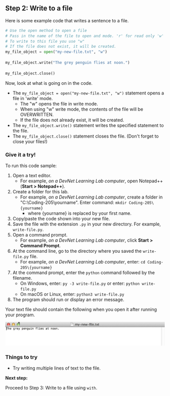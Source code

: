 ## Step 2: Write to a file
Here is some example code that writes a sentence to a file.

```python
# Use the open method to open a file
# Pass in the name of the file to open and mode. 'r' for read only 'w' if you want to write to the file
# To write to this file you use "w"
# If the file does not exist, it will be created.
my_file_object = open("my-new-file.txt", "w")

my_file_object.write("The grey penguin flies at noon.")

my_file_object.close()

```
Now, look at what is going on in the code.

* The `my_file_object = open("my-new-file.txt", "w")` statement opens a file in 'write' mode.
  * The "w" opens the file in write mode.
  * When using "w" write mode, the contents of the file will be OVERWRITTEN.
  * If the file does not already exist, it will be created.
* The `my_file_object.write()` statement writes the specified statement to the file.
* The `my_file_object.close()` statement closes the file. (Don't forget to close your files!)

### Give it a try!

To run this code sample:
1. Open a text editor.
    * For example, *on a DevNet Learning Lab computer*, open Notepad++ (**Start > Notepad++**).
3. Create a folder for this lab.
    * For example, *on a DevNet Learning Lab computer*, create a folder in "C:\Coding-205\yourname". Enter command: `mkdir Coding-205\{yourname}`
      * where {yourname} is replaced by your first name.
6. Copy/paste the code shown into your new file.
7. Save the file with the extension `.py` in your new directory. For example, `write-file.py`.
8. Open a command prompt.
    * For example, *on a DevNet Learning Lab computer*, click **Start > Command Prompt**.
9. At the command line, go to the directory where you saved the `write-file.py` file.
    * For example, *on a DevNet Learning Lab computer*, enter: `cd Coding-205\{yourname}`
10. At the command prompt, enter the `python` command followed by the filename.
    * On Windows, enter: `py -3 write-file.py` or enter: `python write-file.py`
    * On macOS or Linux, enter: `python3 write-file.py`
11. The program should run or display an error message.

Your text file should contain the following when you open it after running your program.

![](assets/images/step2-results.jpg)

### Things to try
* Try writing multiple lines of text to the file.

**Next step:**

Proceed to Step 3: Write to a file using `with`.
